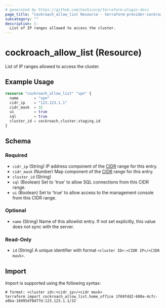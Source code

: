```yaml
---
# generated by https://github.com/hashicorp/terraform-plugin-docs
page_title: "cockroach_allow_list Resource - terraform-provider-cockroach"
subcategory: ""
description: |-
  List of IP ranges allowed to access the cluster.
---
```


# cockroach_allow_list (Resource)

List of IP ranges allowed to access the cluster.

## Example Usage

```terraform
resource "cockroach_allow_list" "vpn" {
  name       = "vpn"
  cidr_ip    = "123.123.1.1"
  cidr_mask  = 32
  ui         = true
  sql        = true
  cluster_id = cockroach_cluster.staging.id
}
```

<!-- schema generated by tfplugindocs -->
## Schema

### Required

- `cidr_ip` (String) IP address component of the [CIDR](https://en.wikipedia.org/wiki/Classless_Inter-Domain_Routing#CIDR_notation) range for this entry.
- `cidr_mask` (Number) Map component of the [CIDR](https://en.wikipedia.org/wiki/Classless_Inter-Domain_Routing#CIDR_notation) range for this entry.
- `cluster_id` (String)
- `sql` (Boolean) Set to 'true' to allow SQL connections from this CIDR range.
- `ui` (Boolean) Set to 'true' to allow access to the management console from this CIDR range.

### Optional

- `name` (String) Name of this allowlist entry. If not set explicitly, this value does not sync with the server.

### Read-Only

- `id` (String) A unique identifier with format `<cluster ID>:<CIDR IP>/<CIDR mask>`.

## Import

Import is supported using the following syntax:

```shell
# format: <cluster id>:<cidr ip>/<cidr mask>
terraform import cockroach_allow_list.home_office 1f69fdd2-600a-4cfc-a9ba-16995df0d77d:123.123.1.1/32
```
